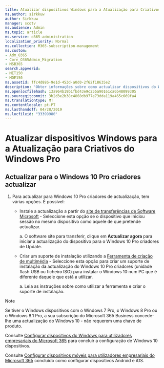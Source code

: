 ```yaml
---
title: Atualizar dispositivos Windows para a Atualização para Criativos do Windows Pro
ms.author: sirkkuw
author: Sirkkuw
manager: scotv
ms.audience: Admin
ms.topic: article
ms.service: o365-administration
localization_priority: Normal
ms.collection: M365-subscription-management
ms.custom:
- Adm_O365
- Core_O365Admin_Migration
- MSB365
search.appverid:
- MET150
- MOE150
ms.assetid: ffc4d886-9e1d-453d-a0d0-2f62f18635e2
description: 'Obter informações sobre como actualizar dispositivos do Windows para actualização do Windows 10 Pro criadores. '
ms.openlocfilehash: 13a964b19b1fbd43e9c255a90161ca6b48099305
ms.sourcegitcommit: 3b2d3e2b38c4860db977e73dda119a465c669fa4
ms.translationtype: MT
ms.contentlocale: pt-PT
ms.lasthandoff: 04/28/2019
ms.locfileid: "33399980"
---
```

# <a name="upgrade-windows-devices-to-windows-pro-creators-update"></a>Atualizar dispositivos Windows para a Atualização para Criativos do Windows Pro

## <a name="upgrade-to-windows-10-pro-creators-update"></a>Actualizar para o Windows 10 Pro criadores actualizar
  
1. Para actualizar para Windows 10 Pro criadores de actualização, tem várias opções. É possível:
    
    - Instale a actualização a partir do [site de transferências de Software Microsoft](https://go.microsoft.com/fwlink/?LinkID=836951 ) - Seleccione esta opção se o dispositivo que iniciou sessão no mesmo dispositivo como aquele de que pretende actualizar.
    
      a. O software site para transferir, clique em **Actualizar agora** para iniciar a actualização do dispositivo para o Windows 10 Pro criadores de Update. 
    
     - Criar um suporte de instalação utilizando a [Ferramenta de criação de multimédia](https://go.microsoft.com/fwlink/?LinkID=836960) - Seleccione esta opção para criar um suporte de instalação da actualização do Windows 10 Pro criadores (unidade flash USB ou ficheiro ISO) para instalar o Windows 10 num PC que é diferente daquele que está a utilizar.
    
        a. Leia as instruções sobre como utilizar a ferramenta e criar o suporte de instalação. 

> [!Note]
> Se tiver o Windows dispositivos com o Windows 7 Pro, o Windows 8 Pro ou o Windows 8.1 Pro, a sua subscrição do Microsoft 365 Business concede-lhe uma actualização do Windows 10 - não requerem uma chave de produto.
    
Consulte [Configurar dispositivos do Windows para utilizadores empresariais do Microsoft 365](set-up-windows-devices.md) para concluir a configuração de Windows 10 dispositivos. 
  
Consulte [Configurar dispositivos móveis para utilizadores empresariais do Microsoft 365](set-up-mobile-devices.md) concluído como configurar dispositivos Android e iOS. 
  
